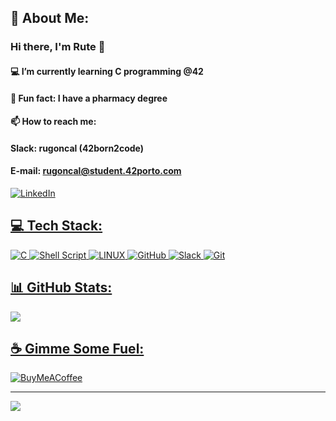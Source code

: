 ## 💫 About Me:
### Hi there, I'm Rute 👋

#### :computer: I’m currently learning C programming @42
#### :pill: Fun fact: I have a pharmacy degree
#### :mailbox: How to reach me:
#### Slack: rugoncal (42born2code)
#### E-mail: rugoncal@student.42porto.com 
<a href="https://www.linkedin.com/in/ruteg">
		<img src="https://img.shields.io/badge/-LinkedIn-2975FE?style=for-the-badge&logo=LinkedIn&logoColor=FFFFFF" alt="LinkedIn">

## 💻 Tech Stack:
![C](https://img.shields.io/badge/c-%2300599C.svg?style=for-the-badge&logo=c&logoColor=white)
![Shell Script](https://img.shields.io/badge/shell_script-%23121011.svg?style=for-the-badge&logo=gnu-bash&logoColor=white)
![LINUX](https://img.shields.io/badge/Linux-FCC624?style=for-the-badge&logo=linux&logoColor=black)
![GitHub](https://img.shields.io/badge/GitHub-000000?style=for-the-badge&logo=GitHub&logoColor=FFFFFF)
![Slack](https://img.shields.io/badge/Slack-74D126?style=for-the-badge&logo=Slack&logoColor=FFFFFF)
![Git](https://img.shields.io/badge/Git-FF5500?style=for-the-badge&logo=Git&logoColor=FFFFFF)

## 📊 GitHub Stats:
![](https://awesome-github-stats.azurewebsites.net/user-stats/rutegonc?cardType=github&theme=radical&preferLogin=false)

## ☕ Gimme Some Fuel:
  [![BuyMeACoffee](https://img.shields.io/badge/Buy%20Me%20a%20Coffee-ffdd00?style=for-the-badge&logo=buy-me-a-coffee&logoColor=black)](https://buymeacoffee.com/rugoncal) 

---
[![](https://visitcount.itsvg.in/api?id=rugoncal&icon=5&color=12)](https://visitcount.itsvg.in)
  
<!-- Proudly created with GPRM ( https://gprm.itsvg.in ) -->
